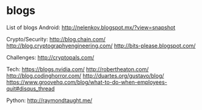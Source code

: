 # blogs
List of blogs
Android:
http://nelenkov.blogspot.mx/?view=snapshot

Crypto/Security:
http://blog.chain.com/
http://blog.cryptographyengineering.com/
http://bits-please.blogspot.com/

Challenges: http://cryptopals.com/

Tech:
https://blogs.nvidia.com/
http://robertheaton.com/
http://blog.codinghorror.com/
http://duartes.org/gustavo/blog/
https://www.groovehq.com/blog/what-to-do-when-employees-quit#disqus_thread

Python:
http://raymondtaught.me/
